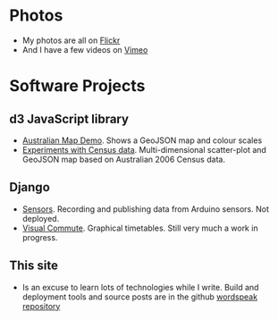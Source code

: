 <!--
.. title: Software and Photos
.. slug: projects
.. date: 2013/01/12 17:56:51
.. tags: Technology, Photos
.. link: 
.. description: 
-->


Photos
======

-   My photos are all on [Flickr](http://flickr.com/photos/edwin_steele)
-   And I have a few videos on [Vimeo](http://vimeo.com/edwinsteele/videos)

Software Projects
=================

d3 JavaScript library
---------------------

-   [Australian Map Demo](/pages/d3/d3-australian-map-demo.html). Shows a GeoJSON map and colour scales
-   [Experiments with Census data](/pages/d3/d3-nt-sla-map.html). Multi-dimensional scatter-plot and GeoJSON map based on Australian 2006 Census data.

Django
------

-   [Sensors](https://github.com/edwinsteele/sensorsproject). Recording and publishing data from Arduino sensors. Not deployed.
-   [Visual Commute](https://github.com/edwinsteele/visual-commute). Graphical timetables. Still very much a work in progress.

This site
---------

-   Is an excuse to learn lots of technologies while I write. Build and deployment tools and source posts are in the github [wordspeak repository](https://github.com/edwinsteele/wordspeak.org)

